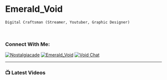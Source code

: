 # Emerald_Void

``Digital Craftsman (Streamer, Youtuber, Graphic Designer)``

<br>

### Connect With Me:

[![Nostalgiacade](https://img.shields.io/badge/Nostalgiacade-FF0000?style=for-the-badge&logo=youtube&logoColor=ffffff)](https://www.youtube.com/channel/UCrn320jsOmDtiM4hM_-OZIA) 
[![Emerald_Void](https://img.shields.io/badge/Emerald__Void-9146FF?style=for-the-badge&logo=twitch&logoColor=ffffff)](https://www.twitch.tv/emerald_void) 
[![Void Chat](https://img.shields.io/badge/Void_Chat-5865F2?style=for-the-badge&logo=discord&logoColor=ffffff)](https://discord.gg/q67zUJns)

---

### 📺 Latest Videos

<!-- BEGIN YOUTUBE-CARDS -->
<!-- END YOUTUBE-CARDS -->
